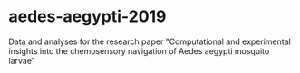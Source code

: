 # aedes-aegypti-2019
Data and analyses for the research paper "Computational and experimental insights into the chemosensory navigation of Aedes aegypti mosquito larvae"
